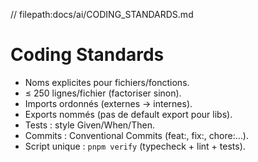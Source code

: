 // filepath:docs/ai/CODING_STANDARDS.md

# Coding Standards

- Noms explicites pour fichiers/fonctions.
- ≤ 250 lignes/fichier (factoriser sinon).
- Imports ordonnés (externes → internes).
- Exports nommés (pas de default export pour libs).
- Tests : style Given/When/Then.
- Commits : Conventional Commits (feat:, fix:, chore:…).
- Script unique : `pnpm verify` (typecheck + lint + tests).
